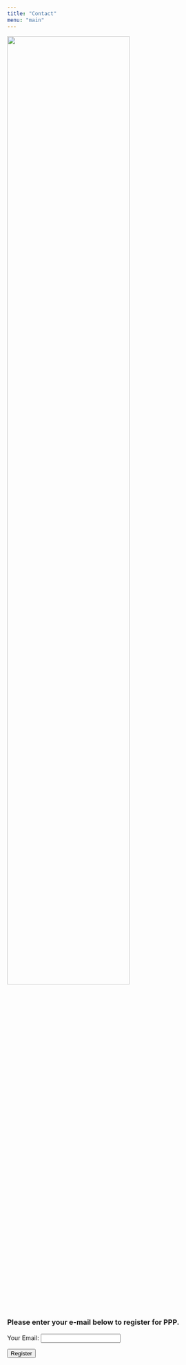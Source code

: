 ```yaml
---
title: "Contact"
menu: "main"
---
```


<div class="col-lg-6 offset-lg-3 text-center">
<img src="/images/logo.about.png" class="img-fluid mx-auto d-block" width="75%" alt="">
</div>

<br>

### Please enter your e-mail below to register for PPP.

<form name="contact" method="POST" data-netlify="true">

<p>
<label>Your Email:</label>
<input type="email" name="email" id="inputemail" class="form-control">
</p>

<p>
<button type="submit" class="btn btn-primary">Register</button>
</p>

</form>
